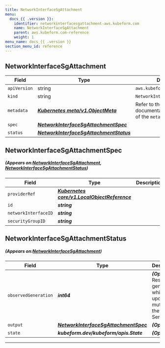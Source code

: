 ```yaml
---
title: NetworkInterfaceSgAttachment
menu:
  docs_{{ .version }}:
    identifier: networkinterfacesgattachment-aws.kubeform.com
    name: NetworkInterfaceSgAttachment
    parent: aws.kubeform.com-reference
    weight: 1
menu_name: docs_{{ .version }}
section_menu_id: reference
---
```


## NetworkInterfaceSgAttachment
| Field | Type | Description |
| ------ | ----- | ----------- |
| `apiVersion` | string | `aws.kubeform.com/v1alpha1` |
|    `kind` | string | `NetworkInterfaceSgAttachment` |
| `metadata` | ***[Kubernetes meta/v1.ObjectMeta](https://kubernetes.io/docs/reference/generated/kubernetes-api/v1.13/#objectmeta-v1-meta)***|Refer to the Kubernetes API documentation for the fields of the `metadata` field.|
| `spec` | ***[NetworkInterfaceSgAttachmentSpec](#NetworkInterfaceSgAttachmentSpec)***||
| `status` | ***[NetworkInterfaceSgAttachmentStatus](#NetworkInterfaceSgAttachmentStatus)***||
## NetworkInterfaceSgAttachmentSpec
##### (Appears on:[NetworkInterfaceSgAttachment](#NetworkInterfaceSgAttachment), [NetworkInterfaceSgAttachmentStatus](#NetworkInterfaceSgAttachmentStatus))
| Field | Type | Description |
| ------ | ----- | ----------- |
| `providerRef` | ***[Kubernetes core/v1.LocalObjectReference](https://kubernetes.io/docs/reference/generated/kubernetes-api/v1.13/#localobjectreference-v1-core)***||
| `id` | ***string***||
| `networkInterfaceID` | ***string***||
| `securityGroupID` | ***string***||
## NetworkInterfaceSgAttachmentStatus
##### (Appears on:[NetworkInterfaceSgAttachment](#NetworkInterfaceSgAttachment))
| Field | Type | Description |
| ------ | ----- | ----------- |
| `observedGeneration` | ***int64***| ***(Optional)*** Resource generation, which is updated on mutation by the API Server.|
| `output` | ***[NetworkInterfaceSgAttachmentSpec](#NetworkInterfaceSgAttachmentSpec)***| ***(Optional)*** |
| `state` | ***kubeform.dev/kubeform/apis.State***| ***(Optional)*** |
---
